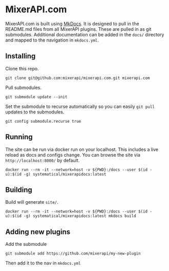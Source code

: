 # MixerAPI.com

MixerAPI.com is built using [MkDocs](https://squidfunk.github.io/mkdocs-material/). It is designed to pull in the 
README.md files from all MixerAPI plugins. These are pulled in as git submodules. Additional documentation 
can be added in the `docs/` directory and mapped to the navigation in `mkdocs.yml`.

## Installing

Clone this repo.

```console
git clone git@github.com:mixerapi/mixerapi.com.git mixerapi.com
```

Pull submodules.

```console
git submodule update --init
```

Set the submodule to recurse automatically so you can easily `git pull` updates to the submodules.

```console
git config submodule.recurse true
```

## Running

The site can be run via docker run on your localhost. This includes a live reload as docs and configs change. You can 
browse the site via `http://localhost:8000/` by default.

```console
docker run --rm -it --network=host -v ${PWD}:/docs --user $(id -u):$(id -g) systematical/mixerapidocs:latest
```

## Building

Build will generate `site/`.

```console
docker run --rm -it --network=host -v ${PWD}:/docs --user $(id -u):$(id -g) systematical/mixerapidocs:latest mkdocs build
```

## Adding new plugins

Add the submodule

```console
git submodule add https://github.com/mixerapi/my-new-plugin
```

Then add it to the nav in `mkdocs.yml`